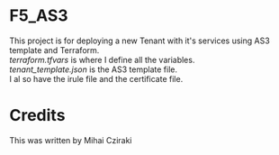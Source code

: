 # F5_AS3

This project is for deploying a new Tenant with it's services using AS3 template and Terraform.
<br>*terraform.tfvars* is where I define all the variables.
<br>_tenant_template.json_ is the AS3 template file.
<br> I al so have the irule file and the certificate file.


# Credits
This was written by Mihai Cziraki